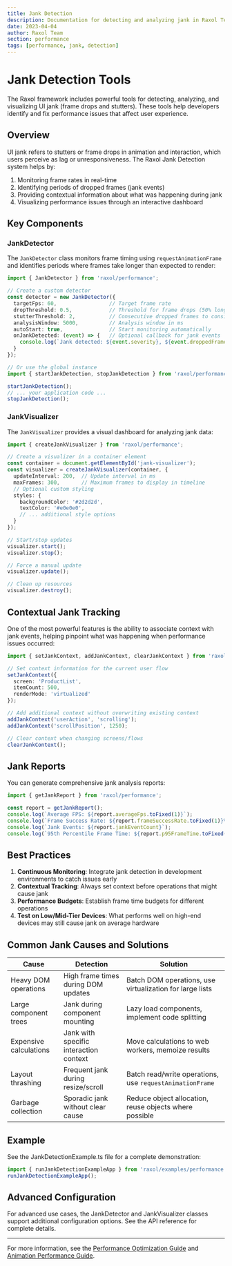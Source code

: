 ```yaml
---
title: Jank Detection
description: Documentation for detecting and analyzing jank in Raxol Terminal Emulator
date: 2023-04-04
author: Raxol Team
section: performance
tags: [performance, jank, detection]
---
```


# Jank Detection Tools

The Raxol framework includes powerful tools for detecting, analyzing, and visualizing UI jank (frame drops and stutters). These tools help developers identify and fix performance issues that affect user experience.

## Overview

UI jank refers to stutters or frame drops in animation and interaction, which users perceive as lag or unresponsiveness. The Raxol Jank Detection system helps by:

1. Monitoring frame rates in real-time
2. Identifying periods of dropped frames (jank events)
3. Providing contextual information about what was happening during jank
4. Visualizing performance issues through an interactive dashboard

## Key Components

### JankDetector

The `JankDetector` class monitors frame timing using `requestAnimationFrame` and identifies periods where frames take longer than expected to render:

```typescript
import { JankDetector } from 'raxol/performance';

// Create a custom detector
const detector = new JankDetector({
  targetFps: 60,                 // Target frame rate
  dropThreshold: 0.5,            // Threshold for frame drops (50% longer than target)
  stutterThreshold: 2,           // Consecutive dropped frames to consider a stutter
  analysisWindow: 5000,          // Analysis window in ms
  autoStart: true,               // Start monitoring automatically
  onJankDetected: (event) => {   // Optional callback for jank events
    console.log(`Jank detected: ${event.severity}, ${event.droppedFrames} frames dropped`);
  }
});

// Or use the global instance
import { startJankDetection, stopJankDetection } from 'raxol/performance';

startJankDetection();
// ... your application code ...
stopJankDetection();
```

### JankVisualizer

The `JankVisualizer` provides a visual dashboard for analyzing jank data:

```typescript
import { createJankVisualizer } from 'raxol/performance';

// Create a visualizer in a container element
const container = document.getElementById('jank-visualizer');
const visualizer = createJankVisualizer(container, {
  updateInterval: 200,  // Update interval in ms
  maxFrames: 300,       // Maximum frames to display in timeline
  // Optional custom styling
  styles: {
    backgroundColor: '#2d2d2d',
    textColor: '#e0e0e0',
    // ... additional style options
  }
});

// Start/stop updates
visualizer.start();
visualizer.stop();

// Force a manual update
visualizer.update();

// Clean up resources
visualizer.destroy();
```

## Contextual Jank Tracking

One of the most powerful features is the ability to associate context with jank events, helping pinpoint what was happening when performance issues occurred:

```typescript
import { setJankContext, addJankContext, clearJankContext } from 'raxol/performance';

// Set context information for the current user flow
setJankContext({ 
  screen: 'ProductList',
  itemCount: 500,
  renderMode: 'virtualized'
});

// Add additional context without overwriting existing context
addJankContext('userAction', 'scrolling');
addJankContext('scrollPosition', 1250);

// Clear context when changing screens/flows
clearJankContext();
```

## Jank Reports

You can generate comprehensive jank analysis reports:

```typescript
import { getJankReport } from 'raxol/performance';

const report = getJankReport();
console.log(`Average FPS: ${report.averageFps.toFixed(1)}`);
console.log(`Frame Success Rate: ${report.frameSuccessRate.toFixed(1)}%`);
console.log(`Jank Events: ${report.jankEventCount}`);
console.log(`95th Percentile Frame Time: ${report.p95FrameTime.toFixed(2)}ms`);
```

## Best Practices

1. **Continuous Monitoring**: Integrate jank detection in development environments to catch issues early
2. **Contextual Tracking**: Always set context before operations that might cause jank
3. **Performance Budgets**: Establish frame time budgets for different operations
4. **Test on Low/Mid-Tier Devices**: What performs well on high-end devices may still cause jank on average hardware

## Common Jank Causes and Solutions

| Cause | Detection | Solution |
|-------|-----------|----------|
| Heavy DOM operations | High frame times during DOM updates | Batch DOM operations, use virtualization for large lists |
| Large component trees | Jank during component mounting | Lazy load components, implement code splitting |
| Expensive calculations | Jank with specific interaction context | Move calculations to web workers, memoize results |
| Layout thrashing | Frequent jank during resize/scroll | Batch read/write operations, use `requestAnimationFrame` |
| Garbage collection | Sporadic jank without clear cause | Reduce object allocation, reuse objects where possible |

## Example

See the JankDetectionExample.ts file for a complete demonstration:

```typescript
import { runJankDetectionExampleApp } from 'raxol/examples/performance';
runJankDetectionExampleApp();
```

## Advanced Configuration

For advanced use cases, the JankDetector and JankVisualizer classes support additional configuration options. See the API reference for complete details.

---

For more information, see the [Performance Optimization Guide](./PerformanceOptimization.md) and [Animation Performance Guide](../guides/animation_performance.md). 